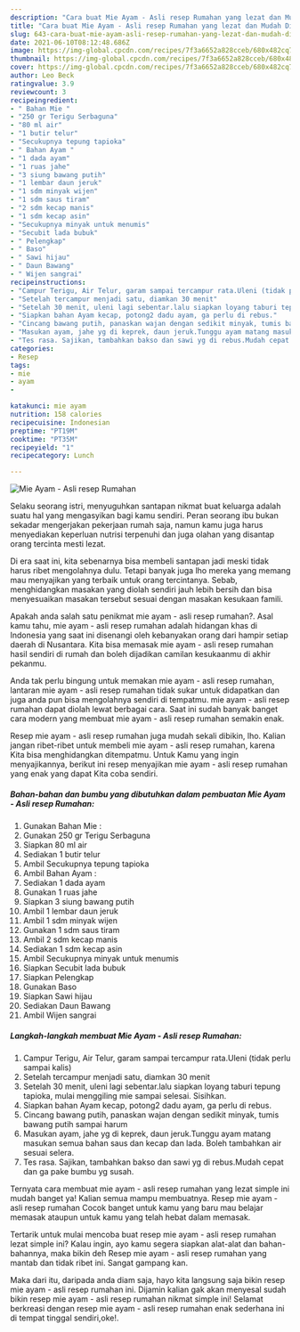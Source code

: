 ```yaml
---
description: "Cara buat Mie Ayam - Asli resep Rumahan yang lezat dan Mudah Dibuat"
title: "Cara buat Mie Ayam - Asli resep Rumahan yang lezat dan Mudah Dibuat"
slug: 643-cara-buat-mie-ayam-asli-resep-rumahan-yang-lezat-dan-mudah-dibuat
date: 2021-06-10T08:12:48.686Z
image: https://img-global.cpcdn.com/recipes/7f3a6652a828cceb/680x482cq70/mie-ayam-asli-resep-rumahan-foto-resep-utama.jpg
thumbnail: https://img-global.cpcdn.com/recipes/7f3a6652a828cceb/680x482cq70/mie-ayam-asli-resep-rumahan-foto-resep-utama.jpg
cover: https://img-global.cpcdn.com/recipes/7f3a6652a828cceb/680x482cq70/mie-ayam-asli-resep-rumahan-foto-resep-utama.jpg
author: Leo Beck
ratingvalue: 3.9
reviewcount: 3
recipeingredient:
- " Bahan Mie "
- "250 gr Terigu Serbaguna"
- "80 ml air"
- "1 butir telur"
- "Secukupnya tepung tapioka"
- " Bahan Ayam "
- "1 dada ayam"
- "1 ruas jahe"
- "3 siung bawang putih"
- "1 lembar daun jeruk"
- "1 sdm minyak wijen"
- "1 sdm saus tiram"
- "2 sdm kecap manis"
- "1 sdm kecap asin"
- "Secukupnya minyak untuk menumis"
- "Secubit lada bubuk"
- " Pelengkap"
- " Baso"
- " Sawi hijau"
- " Daun Bawang"
- " Wijen sangrai"
recipeinstructions:
- "Campur Terigu, Air Telur, garam sampai tercampur rata.Uleni (tidak perlu sampai kalis)"
- "Setelah tercampur menjadi satu, diamkan 30 menit"
- "Setelah 30 menit, uleni lagi sebentar.lalu siapkan loyang taburi tepung tapioka, mulai menggiling mie sampai selesai. Sisihkan."
- "Siapkan bahan Ayam kecap, potong2 dadu ayam, ga perlu di rebus."
- "Cincang bawang putih, panaskan wajan dengan sedikit minyak, tumis bawang putih sampai harum"
- "Masukan ayam, jahe yg di keprek, daun jeruk.Tunggu ayam matang masukan semua bahan saus dan kecap dan lada. Boleh tambahkan air sesuai selera."
- "Tes rasa. Sajikan, tambahkan bakso dan sawi yg di rebus.Mudah cepat dan ga pake bumbu yg susah."
categories:
- Resep
tags:
- mie
- ayam
- 

katakunci: mie ayam  
nutrition: 158 calories
recipecuisine: Indonesian
preptime: "PT19M"
cooktime: "PT35M"
recipeyield: "1"
recipecategory: Lunch

---
```



![Mie Ayam - Asli resep Rumahan](https://img-global.cpcdn.com/recipes/7f3a6652a828cceb/680x482cq70/mie-ayam-asli-resep-rumahan-foto-resep-utama.jpg)

Selaku seorang istri, menyuguhkan santapan nikmat buat keluarga adalah suatu hal yang mengasyikan bagi kamu sendiri. Peran seorang ibu bukan sekadar mengerjakan pekerjaan rumah saja, namun kamu juga harus menyediakan keperluan nutrisi terpenuhi dan juga olahan yang disantap orang tercinta mesti lezat.

Di era  saat ini, kita sebenarnya bisa membeli santapan jadi meski tidak harus ribet mengolahnya dulu. Tetapi banyak juga lho mereka yang memang mau menyajikan yang terbaik untuk orang tercintanya. Sebab, menghidangkan masakan yang diolah sendiri jauh lebih bersih dan bisa menyesuaikan masakan tersebut sesuai dengan masakan kesukaan famili. 



Apakah anda salah satu penikmat mie ayam - asli resep rumahan?. Asal kamu tahu, mie ayam - asli resep rumahan adalah hidangan khas di Indonesia yang saat ini disenangi oleh kebanyakan orang dari hampir setiap daerah di Nusantara. Kita bisa memasak mie ayam - asli resep rumahan hasil sendiri di rumah dan boleh dijadikan camilan kesukaanmu di akhir pekanmu.

Anda tak perlu bingung untuk memakan mie ayam - asli resep rumahan, lantaran mie ayam - asli resep rumahan tidak sukar untuk didapatkan dan juga anda pun bisa mengolahnya sendiri di tempatmu. mie ayam - asli resep rumahan dapat diolah lewat berbagai cara. Saat ini sudah banyak banget cara modern yang membuat mie ayam - asli resep rumahan semakin enak.

Resep mie ayam - asli resep rumahan juga mudah sekali dibikin, lho. Kalian jangan ribet-ribet untuk membeli mie ayam - asli resep rumahan, karena Kita bisa menghidangkan ditempatmu. Untuk Kamu yang ingin menyajikannya, berikut ini resep menyajikan mie ayam - asli resep rumahan yang enak yang dapat Kita coba sendiri.

<!--inarticleads1-->

##### Bahan-bahan dan bumbu yang dibutuhkan dalam pembuatan Mie Ayam - Asli resep Rumahan:

1. Gunakan  Bahan Mie :
1. Gunakan 250 gr Terigu Serbaguna
1. Siapkan 80 ml air
1. Sediakan 1 butir telur
1. Ambil Secukupnya tepung tapioka
1. Ambil  Bahan Ayam :
1. Sediakan 1 dada ayam
1. Gunakan 1 ruas jahe
1. Siapkan 3 siung bawang putih
1. Ambil 1 lembar daun jeruk
1. Ambil 1 sdm minyak wijen
1. Gunakan 1 sdm saus tiram
1. Ambil 2 sdm kecap manis
1. Sediakan 1 sdm kecap asin
1. Ambil Secukupnya minyak untuk menumis
1. Siapkan Secubit lada bubuk
1. Siapkan  Pelengkap
1. Gunakan  Baso
1. Siapkan  Sawi hijau
1. Sediakan  Daun Bawang
1. Ambil  Wijen sangrai




<!--inarticleads2-->

##### Langkah-langkah membuat Mie Ayam - Asli resep Rumahan:

1. Campur Terigu, Air Telur, garam sampai tercampur rata.Uleni (tidak perlu sampai kalis)
1. Setelah tercampur menjadi satu, diamkan 30 menit
1. Setelah 30 menit, uleni lagi sebentar.lalu siapkan loyang taburi tepung tapioka, mulai menggiling mie sampai selesai. Sisihkan.
1. Siapkan bahan Ayam kecap, potong2 dadu ayam, ga perlu di rebus.
1. Cincang bawang putih, panaskan wajan dengan sedikit minyak, tumis bawang putih sampai harum
1. Masukan ayam, jahe yg di keprek, daun jeruk.Tunggu ayam matang masukan semua bahan saus dan kecap dan lada. Boleh tambahkan air sesuai selera.
1. Tes rasa. Sajikan, tambahkan bakso dan sawi yg di rebus.Mudah cepat dan ga pake bumbu yg susah.




Ternyata cara membuat mie ayam - asli resep rumahan yang lezat simple ini mudah banget ya! Kalian semua mampu membuatnya. Resep mie ayam - asli resep rumahan Cocok banget untuk kamu yang baru mau belajar memasak ataupun untuk kamu yang telah hebat dalam memasak.

Tertarik untuk mulai mencoba buat resep mie ayam - asli resep rumahan lezat simple ini? Kalau ingin, ayo kamu segera siapkan alat-alat dan bahan-bahannya, maka bikin deh Resep mie ayam - asli resep rumahan yang mantab dan tidak ribet ini. Sangat gampang kan. 

Maka dari itu, daripada anda diam saja, hayo kita langsung saja bikin resep mie ayam - asli resep rumahan ini. Dijamin kalian gak akan menyesal sudah bikin resep mie ayam - asli resep rumahan nikmat simple ini! Selamat berkreasi dengan resep mie ayam - asli resep rumahan enak sederhana ini di tempat tinggal sendiri,oke!.

